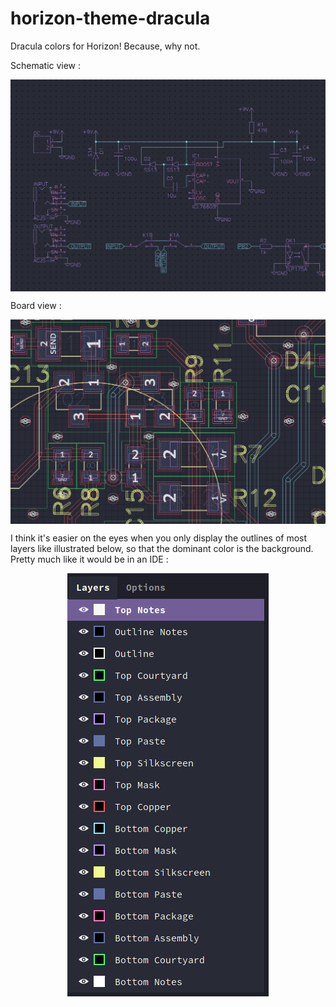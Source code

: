 # horizon-theme-dracula

Dracula colors for Horizon! Because, why not.

Schematic view :

<p align="center">
  <img align="center" src="schem.png">
</p>


Board view :


<p align="center">
  <img align="center" src="board.png">
</p>


I think it's easier on the eyes when you only display the outlines of most layers like illustrated below, so that the dominant color is the background. Pretty much like it would be in an IDE :

<p align="center">
  <img align="center" src="layers.png">
</p>
